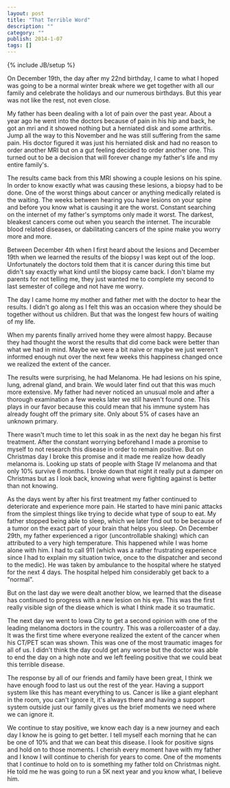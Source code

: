 ```yaml
---
layout: post
title: "That Terrible Word"
description: ""
category: ""
publish: 2014-1-07
tags: []
---
```

{% include JB/setup %}

On December 19th, the day after my 22nd birthday, I came to what I hoped was going to be a normal winter break where we get together with all our family and celebrate the holidays and our numerous birthdays. But this year was not like the rest, not even close.

My father has been dealing with a lot of pain over the past year. About a year ago he went into the doctors because of pain in his hip and back, he got an mri and it showed nothing but a herniated disk and some arthritis. Jump all the way to this November and he was still suffering from the same pain. His doctor figured it was just his herniated disk and had no reason to order another MRI but on a gut feeling decided to order another one. This turned out to be a decision that will forever change my father's life and my entire family's.

The results came back from this MRI showing a couple lesions on his spine. In order to know exactly what was causing these lesions, a biopsy had to be done. One of the worst things about cancer or anything medically related is the waiting. The weeks between hearing you have lesions on your spine and before you know what is causing it are the worst. Constant searching on the internet of my father's symptoms only made it worst. The darkest, bleakest cancers come out when you search the internet. The incurable blood related diseases, or dabilitating cancers of the spine make you worry more and more.

Between December 4th when I first heard about the lesions and December 19th when we learned the results of the biopsy I was kept out of the loop. Unfortunately the doctors told them that it is cancer during this time but didn't say exactly what kind until the biopsy came back. I don't blame my parents for not telling me, they just wanted me to complete my second to last semester of college and not have me worry.

The day I came home my mother and father met with the doctor to hear the results. I didn't go along as I felt this was an occasion where they should be together without us children. But that was the longest few hours of waiting of my life.

When my parents finally arrived home they were almost happy.  Because they had thought the worst the results that did come back were better than what we had in mind. Maybe we were a bit naive or maybe we just weren't informed enough nut over the next few weeks this happiness changed once we realized the extent of the cancer.

The results were surprising, he had Melanoma. He had lesions on his spine, lung, adrenal gland, and brain. We would later find out that this was much more extensive. My father had never noticed an unusual mole and after a thorough examination a few weeks later we still haven't found one. This plays in our favor because this could mean that his immune system has already fought off the primary site. Only about 5% of cases have an unknown primary. 

There wasn't much time to let this soak in as the next day he began his first treatment. After the constant worrying beforehand I made a promise to myself to not research this disease in order to remain positive. But on Christmas day I broke this promise and it made me realize how deadly melanoma is. Looking up stats of people with Stage IV melanoma and that only 10% survive 6 months.  I broke down that night it really put a damper on Christmas but as I look back, knowing what were fighting against is better than not knowing. 

As the days went by after his first treatment my father continued to deteriorate and experience more pain. He started to have mini panic attacks from the simplest things like trying to decide what type of soup to eat. My father stopped being able to sleep, which we later find out to be because of a tumor on the exact part of your brain that helps you sleep. On December 29th, my father experienced a rigor (uncontrollable shaking) which can attributed to a very high temperature. This happened while I was home alone with him. I had to call 911 (which was a rather frustrating experience since I had to explain my situation twice, once to the dispatcher and second to the medic). He was taken by ambulance to the hospital where he statyed for the next 4 days. The hospital helped him considerably get back to a "normal". 

But on the last day we were dealt another blow, we learned that the disease has continued to progress with a new lesion on his eye. This was the first really visible sign of the diease which is what I think made it so traumatic. 

The next day we went to Iowa City to get a second opinion with one of the leading melanoma doctors in the country. This was a rollercoaster of a day. It was the first time where everyone realized the extent of the cancer when his CT/PET scan was shown. This was one of the most traumatic images for all of us. I didn't think the day could get any worse but the doctor was able to end the day on a high note and we left feeling positive that we could beat this terrible disease.

 The response by all of our friends and family have been great, I think we have enough food to last us out the rest of the year. Having a support system like this has meant everything to us. Cancer is like a giant elephant in the room, you can't ignore it, it's always there and having a support system outside just our family gives us the brief moments we need where we can ignore it.

 We continue to stay positive, we know each day is a new journey and each day I know he is going to get better. I tell myself each morning that he can be one of 10% and that we can beat this disease. I look for positive signs and hold on to those moments. I cherish every moment have with my father and I know I will continue to cherish for years to come. One of the moments that I continue to hold on to is something my father told on Christmas night. He told me he was going to run a 5K next year and you know what, I believe him. 
